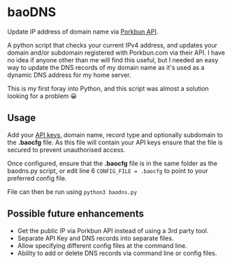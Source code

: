 # baoDNS
Update IP address of domain name via [Porkbun API](https://porkbun.com/api/json/v3/documentation).


A python script that checks your current IPv4 address, and updates your domain and/or subdomain registered with Porkbun.com via their API. I have no idea if anyone other than me will find this useful, but I needed an easy way to update the DNS records of my domain name as it's used as a dynamic DNS address for my home server. 

This is my first foray into Python, and this script was almost a solution looking for a problem 😀

## Usage

Add your [API keys](https://porkbun.com/account/api), domain name, record type and optionally subdomain to the **.baocfg** file. As this file will contain your API keys ensure that the file is secured to prevent unauthorised access.

Once configured, ensure that the **.baocfg** file is in the same folder as the baodns.py script, or edit line 6 `CONFIG_FILE = .baocfg` to point to your preferred config file.

File can then be run using `python3 baodns.py`

## Possible future enhancements
- Get the public IP via Porkbun API instead of using a 3rd party tool.
- Separate API Key and DNS records into separate files.
- Allow specifying different config files at the command line.
- Ability to add or delete DNS records via command line or config files.
